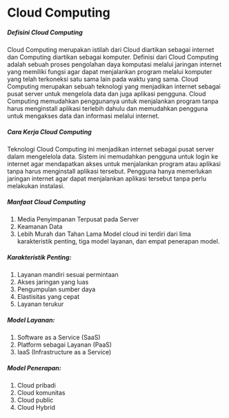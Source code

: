 # Cloud Computing

##### Defisini Cloud Computing
Cloud Computing merupakan istilah dari Cloud diartikan sebagai internet dan Computing diartikan sebagai komputer. Definisi dari Cloud Computing adalah sebuah proses pengolahan daya komputasi  melalui jaringan internet  yang memiliki fungsi agar dapat menjalankan program melalui komputer yang telah terkoneksi satu sama lain pada waktu yang sama. Cloud Computing merupakan sebuah teknologi yang menjadikan internet sebagai pusat server untuk mengelola data dan juga aplikasi pengguna. Cloud Computing memudahkan penggunanya untuk menjalankan program tanpa harus menginstall aplikasi terlebih dahulu dan memudahkan pengguna untuk mengakses data dan informasi melalui internet.

##### Cara Kerja Cloud Computing
Teknologi Cloud Computing ini menjadikan internet sebagai pusat server dalam mengelelola data. Sistem ini memudahkan pengguna untuk login ke internet agar mendapatkan akses untuk menjalankan program atau aplikasi tanpa harus menginstall aplikasi tersebut. Pengguna hanya memerlukan jaringan internet agar dapat menjalankan aplikasi tersebut tanpa perlu melakukan instalasi.

##### Manfaat Cloud Computing
1.	Media Penyimpanan Terpusat pada Server
2.	Keamanan Data
3.	Lebih Murah dan Tahan Lama
Model cloud ini terdiri dari lima karakteristik penting, tiga model layanan, dan empat penerapan model.

##### Karakteristik Penting:
1.	Layanan mandiri sesuai permintaan
2.	Akses jaringan yang luas
3.	Pengumpulan sumber daya
4.	Elastisitas yang cepat
5.	Layanan terukur

##### Model Layanan:
1.	Software as a Service (SaaS)
2.	Platform sebagai Layanan (PaaS)
3.	IaaS (Infrastructure as a Service)

##### Model Penerapan:
1.	Cloud pribadi
2.	Cloud komunitas
3.	Cloud public
4.	Cloud Hybrid
